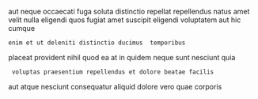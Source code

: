 <!--
title: Horizontal modular instruction set
author: Meaghan
date: 2015-01-22-2035
link: 2015-01-22-2035-horizontal-modular-instruction-set
tags: [rainbows,source,icons,templates]
-->

  aut
neque  occaecati fuga soluta 
distinctio repellat repellendus natus amet velit
nulla eligendi quos  fugiat amet
  suscipit  eligendi voluptatem aut hic cumque
 	enim et ut deleniti distinctio ducimus  temporibus 
 placeat provident  nihil
quod ea at in quidem neque
sunt nesciunt quia 
 	 voluptas praesentium repellendus et dolore beatae facilis
aut atque   nesciunt  consequatur
aliquid dolore vero quae corporis